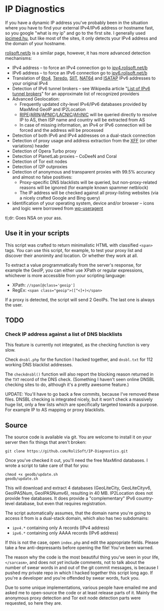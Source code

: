 # IP Diagnostics

If you have a dynamic IP address you've probably been in the situation where you have to find your external IPv4/IPv6 address or hostname fast, so you google "what is my ip" and go to the first site. I generally used [ipcimed.hu](http://ipcimed.hu/), but like most of the sites, it only detects your IPv4 address and the domain of your hostname.

[rolisoft.net/b](http://rolisoft.net/b) is a similar page, however, it has more advanced detection mechanisms:

*   IPv4 address – to force an IPv4 connection go to  [ipv4.rolisoft.net/b](http://ipv4.rolisoft.net/b)
*   IPv6 address – to force an IPv6 connection go to  [ipv6.rolisoft.net/b](http://ipv6.rolisoft.net/b)
*   Translation of [6to4](http://en.wikipedia.org/wiki/6to4), [Teredo](http://en.wikipedia.org/wiki/Teredo_tunneling), [SIIT](http://en.wikipedia.org/wiki/IPv6_transition_mechanisms#Stateless_IP.2FICMP_Translation_.28SIIT.29), [NAT64](http://en.wikipedia.org/wiki/NAT64) and [ISATAP](http://en.wikipedia.org/wiki/ISATAP) IPv6 addresses to your original IPv4
*   Detection of IPv6 tunnel brokers – see Wikipedia article "[List of IPv6 tunnel brokers](http://en.wikipedia.org/wiki/List_of_IPv6_tunnel_brokers)" for an approximate list of recognized providers
*   Advanced Geolocation:
    *   Frequently updated city-level IPv4/IPv6 databases provided by MaxMind GeoIP and IP2Location
    *   [RIPE](http://www.ripe.net/)/[ARIN](https://www.arin.net/)/[APNIC](http://www.apnic.net/)/[LACNIC](http://www.lacnic.net/)/[AfriNIC](http://www.afrinic.net/) will be queried directly to resolve IP to AS, then ISP name and country will be extracted from AS
    *   In case of missing information, an IPv4 or IPv6 connection will be forced and the address will be processed
*   Detection of both IPv6 and IPv4 addresses on a dual-stack connection
*   Detection of proxy usage and address extraction from the [XFF](http://en.wikipedia.org/wiki/X-Forwarded-For) (or other variations) header
*   Detection of Opera Turbo proxy
*   Detection of PlanetLab proxies – CoDeeN and Coral
*   Detection of Tor exit nodes
*   Detection of I2P outproxies
*   Detection of anonymous and transparent proxies with 99.5% accuracy and almost no false positives:
    *   Proxy-specific DNS blacklists will be queried, but non-proxy-related reasons will be ignored (for example known spammer netblock)
    *   The IP address will be checked against all proxy-listing websites (via a nicely crafted Google and Bing query)
*   Identification of your operating system, device and/or browser &ndash; icons and logic were borrowed from [wp-useragent](http://wordpress.org/extend/plugins/wp-useragent/)

tl;dr: Goes NSA on your ass.

## Use it in your scripts

This script was crafted to return minimalistic HTML with classified `<span>` tags. You can use this script, for example, to test your proxy list and discover their anonimity and location. Or whether they work at all.

To extract a value programmatically from the server's response, for example the GeoIP, you can either use XPath or regular expressions, whichever is more accessible from your scripting language:

*   XPath: `//span[@class='geoip']`
*   RegEx: `<span class="geoip">([^<]+)</span>`

If a proxy is detected, the script will send 2 GeoIPs. The last one is always the user.

## TODO

### Check IP address against a list of DNS blacklists

This feature is currently not integrated, as the checking function is very slow.

Check `dnsbl.php` for the function I hacked together, and `dnsbl.txt` for 112 working DNS blacklist addresses.

The `checkdnsbl()` function will also report the blocking reason returned in the `TXT` record of the DNS check. (Something I haven't seen online DNSBL checking sites to do, although it's a pretty awesome feature.)

UPDATE: You'll have to go back a few commits, because I've removed these files. DNSBL checking is integrated nicely, but it won't check a massively huge list, only a few lists which are specifically targeted towards a purpose. For example IP to AS mapping or proxy blacklists.

## Source

The source code is available via git. You are welcome to install it on your server then fix things that aren't broken:

	git clone https://github.com/RoliSoft/IP-Diagnostics.git

Once you've checked it out, you'll need the free MaxMind databases. I wrote a script to take care of that for you:

	chmod +x geodb/update.sh
	geodb/update.sh

This will download and extract 4 databases (GeoLiteCity, GeoLiteCityv6, GeoIPASNum, GeoIPASNumv6), resulting in 40 MB. IP2Location does not provide free databases. It does provide a "complementary" IPv6 country-level database, but even that requires registration.

The script automatically assumes, that the domain name you're going to access it from is a dual-stack domain, which also has two subdomains:

*   `ipv4.*` containing only A records (IPv4 address)
*   `ipv6.*` containing only AAAA records (IPv6 address)

If this is not the case, open `index.php` and edit the appropriate fields. Please take a few anti-depressants before opening the file! You've been warned.

The reason why the code is the most beautiful thing you've seen in your life, `</sarcasm>`, and does not _yet_ include comments, not to talk about the number of swear words in and out of the git commit messages, is because I pushed my private repo in which I hacked together this script long ago. If you're a developer and you're offended by swear words, fuck you.

Due to some unique implementations, various people have emailed me and asked me to open-source the code or at least release parts of it. Mainly the anonymous proxy detection and Tor exit node detection parts were requested, so here they are.